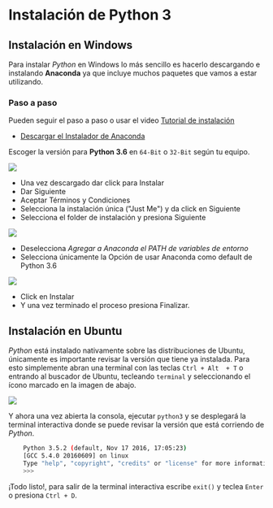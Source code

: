 # Instalación de Python 3

## Instalación en Windows

Para instalar *Python* en Windows lo más sencillo es hacerlo descargando e instalando **Anaconda** ya que incluye muchos paquetes que vamos a estar utilizando.

### Paso a paso

Pueden seguir el paso a paso o usar el video [Tutorial de instalación](https://www.youtube.com/watch?v=A91AB14BIz8)

 - [Descargar el Instalador de Anaconda](https://www.continuum.io/downloads)

Escoger la versión para **Python 3.6** en `64-Bit` o `32-Bit` según tu equipo.

![][conda_1]

[conda_1]: ../.images/anaconda_downloader.png

 - Una vez descargado dar click para Instalar
 - Dar Siguiente
 - Aceptar Términos y Condiciones
 - Selecciona la instalación única ("Just Me") y da click en Siguiente
 - Selecciona el folder de instalación y presiona Siguiente

![][conda_2]

[conda_2]: ../.images/anaconda_file.png
 - Deselecciona *Agregar a Anaconda el PATH de variables de entorno*
 - Selecciona únicamente la Opción de usar Anaconda como default de Python 3.6

![][conda_3]

[conda_3]: ../.images/anaconda_conf.png

 - Click en Instalar
 - Y una vez terminado el proceso presiona Finalizar.

## Instalación en Ubuntu 

*Python* está instalado nativamente sobre las distribuciones de Ubuntu, únicamente es importante revisar la versión que tiene ya instalada. Para esto simplemente abran una terminal con las teclas `Ctrl + Alt  + T` o entrando al buscador de Ubuntu, tecleando `terminal` y seleccionando el ícono marcado en la imagen de abajo.

![][term_1]

[term_1]: ../.images/terminal_ss.png

Y ahora una vez abierta la consola, ejecutar `python3` y se desplegará la terminal interactiva donde se puede revisar la versión que está corriendo de *Python*. 

```bash
	Python 3.5.2 (default, Nov 17 2016, 17:05:23) 
	[GCC 5.4.0 20160609] on linux
	Type "help", "copyright", "credits" or "license" for more information.
	>>> 
```

¡Todo listo!, para salir de la terminal interactiva escribe `exit()` y teclea `Enter` o presiona `Ctrl + D`.
